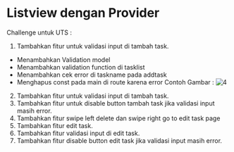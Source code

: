 # Listview dengan Provider

Challenge untuk UTS :

1. Tambahkan fitur untuk validasi input di tambah task.
- Menambahkan Validation model
- Menambahkan validation function di tasklist 
- Menambahkan cek error di taskname pada addtask
- Menghapus const pada main di route karena error
Contoh Gambar : 
![4](https://user-images.githubusercontent.com/85380380/199452098-49a7b027-6dc0-4964-9cbe-8acfb136daaf.PNG)

2. Tambahkan fitur untuk validasi input di tambah task.
4. Tambahkan fitur untuk disable button tambah task jika validasi input masih error.
5. Tambahkan fitur swipe left delete dan swipe right go to edit task page
6. Tambahkan fitur edit task.
7. Tambahkan fitur validasi input di edit task.
8. Tambahkan fitur disable button edit task jika validasi input masih error.

